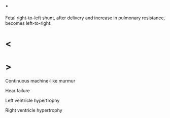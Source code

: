 # .

Fetal right-to-left shunt, after delivery and increase in pulmonary resistance, becomes left-to-right.

# <

# >

Continuous machine-like murmur

Hear failure

Left ventricle hypertrophy

Right ventricle hypertrophy
